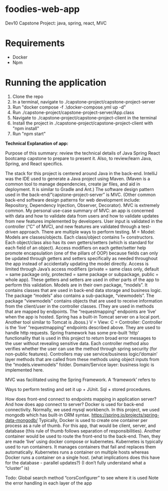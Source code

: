 # foodies-web-app
Dev10 Capstone Project: java, spring, react, MVC

Requirements
====================================
* Docker
* Npm

Running the application
====================================
1. Clone the repo
2. In a terminal, navigate to ./capstone-project/capstone-project-server
3. Run "docker compose -f .\docker-compose.yml up -d"
4. Run ./capstone-project/capstone-project-server/App.class
5. Navigate to ./capstone-project/capstone-project-client in the terminal
6. Install the project in ./capstone-project/capstone-project-client with "npm install"
7. Run "npm start"







**Technical Explanation of app:**

Purpose of this summary: review the technical details of Java Spring React bootcamp capstone to prepare to present it. Also, to review/learn Java, Spring, and React specifics.

The stack for this project is centered around Java in the back-end. 
IntelliJ was the IDE used to generate a Java project using Maven. (Maven is a common tool to manage dependencies, create jar files, and aid in deployment. It is similar to Gradle and Ant.)
The software design pattern used in the back-end/”capstone-project-server” is MVC. (Other common back-end software design patterns for web development include: Repository, Dependency Injection, Observer, Decorator).
	MVC is extremely common. 
My personal use-case summary of MVC: an app is concerned with data and how to validate data from users and how to validate updates from new features implemented by developers. User input is validated in the controller (“C” of MVC), and new features are validated through a test-driven approach. There are multiple ways to perform testing.
	M = Model: 
Models are classes/objects. Each class/object contains 1+ constructors. Each object/class also has its own getters/setters (which is standard for each field of an object). Access modifiers on each getter/setter help promote encapsulation (one of the pillars of OOP) because fields can only be updated through getters and setters specifically as needed throughout the app instead of accidentally updating the model directly. Access is limited through Java’s access modifiers (private = same class only, default = same package only, protected = same package or subpackage, public = whole app). These getters and setters are used in other parts of the app to perform this validation.
 Models are in their own package, “models”. It contains classes that are used in back-end data storage and business logic. 
The package “models” also contains a sub-package, “viewmodels”. The package “viewmodels” contains objects that are used to receive information from the client/user in the controller classes. (They are used in methods that are mapped by endpoints. The “requestmapping” endpoints are ‘live’ when the app is hosted. Spring has a built-in Tomcat server on a local port. Another tool similar to Tomcat is Jboss.) 
V = View: 
	C = Controller: Controller is the ‘live’ “requestmapping” endpoints described above. They are used to handle http requests. Spring framework has some pre-built ‘http’ functionality that is used in this project to return broad error messages to the user without revealing sensitive data. Each controller method also verifies whether the user can use the method through spring security (for non-public features). Controllers may use service/business logic/’domain’ layer methods that are called from these methods using object inputs from the “models.viewmodels” folder. 
		Domain/Service layer: business logic is implemented here. 

MVC was facilitated using the Spring Framework. A ‘framework’ refers to 


Ways to perform testing and set it up + JUnit. Sql + stored procedures. 


How does front-end connect to endpoints mapping in application server?
And how does app connect to server?
Docker is used for back-end connectivity. Normally, we used mysql workbench. In this project, we used mongodb which has built-in ORM syntax. https://spring.io/projects/spring-data-mongodb/
	Typically, Docker is used to create one container per process as a rule of thumb. For this app, that would be client, server, and database (this rule of thumb follows separation of responsibilities). Another container would be used to route the front-end to the back-end. Then, they are made ‘live’ using docker compose or kubernetes. 
		Kubernetes is typically used to run containers. It manages containers that fail and replaces them automatically. Kubernetes runs a container on multiple hosts whereas Docker runs a container on a single host. 
(what implications does this have for the database - parallel updates?) (I don’t fully understand what a “cluster” is)

Todo:
Global search method “corsConfigurer” to see where it is used
Note the error handling in each layer of the app
